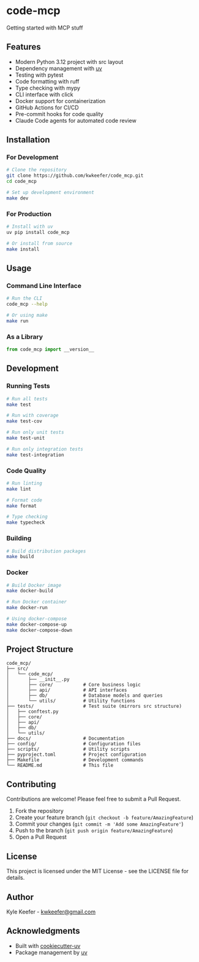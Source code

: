 # code-mcp

Getting started with MCP stuff

## Features

- Modern Python 3.12 project with src layout
- Dependency management with [uv](https://github.com/astral-sh/uv)
- Testing with pytest
- Code formatting with ruff
- Type checking with mypy
- CLI interface with click
- Docker support for containerization
- GitHub Actions for CI/CD
- Pre-commit hooks for code quality
- Claude Code agents for automated code review

## Installation

### For Development

```bash
# Clone the repository
git clone https://github.com/kwkeefer/code_mcp.git
cd code_mcp

# Set up development environment
make dev
```

### For Production

```bash
# Install with uv
uv pip install code_mcp

# Or install from source
make install
```

## Usage

### Command Line Interface

```bash
# Run the CLI
code_mcp --help

# Or using make
make run
```

### As a Library

```python
from code_mcp import __version__
```

## Development

### Running Tests

```bash
# Run all tests
make test

# Run with coverage
make test-cov

# Run only unit tests
make test-unit

# Run only integration tests
make test-integration
```

### Code Quality

```bash
# Run linting
make lint

# Format code
make format

# Type checking
make typecheck
```

### Building

```bash
# Build distribution packages
make build
```

### Docker

```bash
# Build Docker image
make docker-build

# Run Docker container
make docker-run

# Using docker-compose
make docker-compose-up
make docker-compose-down
```

## Project Structure

```
code_mcp/
├── src/
│   └── code_mcp/
│       ├── __init__.py
│       ├── core/           # Core business logic
│       ├── api/            # API interfaces
│       ├── db/             # Database models and queries
│       └── utils/          # Utility functions
├── tests/                  # Test suite (mirrors src structure)
│   ├── conftest.py
│   ├── core/
│   ├── api/
│   ├── db/
│   └── utils/
├── docs/                   # Documentation
├── config/                 # Configuration files
├── scripts/                # Utility scripts
├── pyproject.toml          # Project configuration
├── Makefile                # Development commands
└── README.md               # This file
```

## Contributing

Contributions are welcome! Please feel free to submit a Pull Request.

1. Fork the repository
2. Create your feature branch (`git checkout -b feature/AmazingFeature`)
3. Commit your changes (`git commit -m 'Add some AmazingFeature'`)
4. Push to the branch (`git push origin feature/AmazingFeature`)
5. Open a Pull Request

## License
This project is licensed under the MIT License - see the LICENSE file for details.

## Author

Kyle Keefer - kwkeefer@gmail.com

## Acknowledgments

- Built with [cookiecutter-uv](https://github.com/kwkeefer/cookiecutter-uv)
- Package management by [uv](https://github.com/astral-sh/uv)
